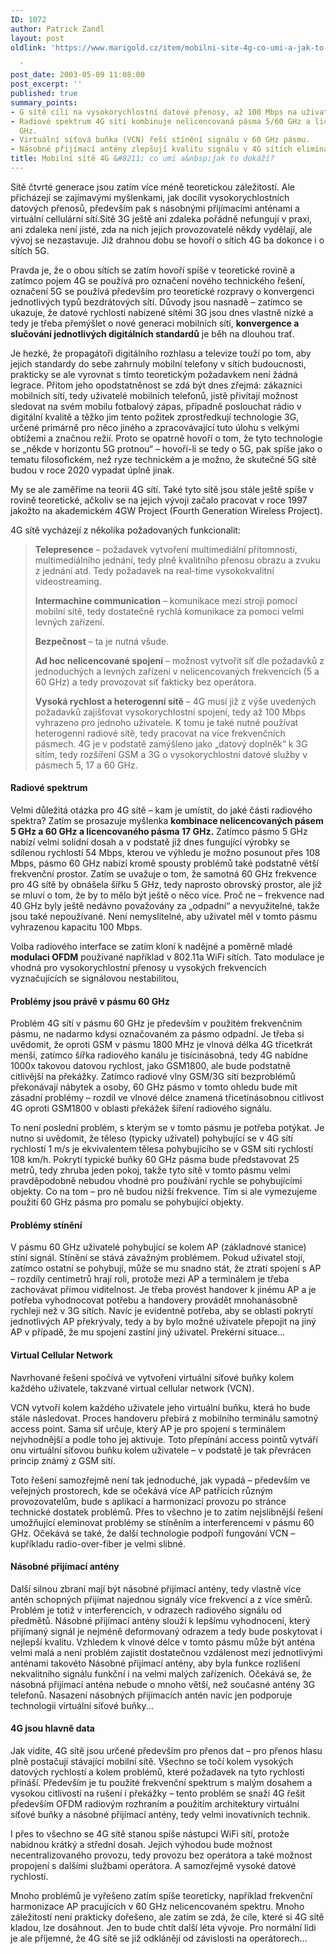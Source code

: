```yaml
---
ID: 1072
author: Patrick Zandl
layout: post
oldlink: 'https://www.marigold.cz/item/mobilni-site-4g-co-umi-a-jak-to-dokazi-1072

  '
post_date: 2003-05-09 11:08:00
post_excerpt: ''
published: true
summary_points:
- G sítě cílí na vysokorychlostní datové přenosy, až 100 Mbps na uživatele.
- Radiové spektrum 4G sítí kombinuje nelicencovaná pásma 5/60 GHz a licencované 17
  GHz.
- Virtuální síťová buňka (VCN) řeší stínění signálu v 60 GHz pásmu.
- Násobné přijímací antény zlepšují kvalitu signálu v 4G sítích eliminací odrazů.
title: Mobilní sítě 4G &#8211; co umí a&nbsp;jak to dokáží?
---
```


Sítě čtvrté generace jsou zatím více méně teoretickou záležitostí. Ale přicházejí se zajímavými myšlenkami, jak docílit vysokorychlostních datových přenosů, především pak s násobnými přijímacími anténami a virtuální cellulární sítí.<!--more-->Sítě 3G ještě ani zdaleka pořádně nefungují v praxi, ani zdaleka není jisté, zda na nich jejich provozovatelé někdy vydělají, ale vývoj se nezastavuje. Již drahnou dobu se hovoří o sítích 4G ba dokonce i o sítích 5G. 
<p>
Pravda je, že o obou sítích se zatím hovoří spíše v teoretické rovině a zatímco pojem 4G se používá pro označení nového technického řešení, označení 5G se používá především pro teoretické rozpravy o konvergenci jednotlivých typů bezdrátových sítí. Důvody jsou nasnadě &#8211; zatímco se ukazuje, že datové rychlosti nabízené sítěmi 3G jsou dnes vlastně nízké a tedy je třeba přemýšlet o nové generaci mobilních sítí, <STRONG>konvergence a slučování jednotlivých digitálních standardů</STRONG> je běh na dlouhou trať. 
<p>
Je hezké, že propagátoři digitálního rozhlasu a televize touží po tom, aby jejich standardy do sebe zahrnuly mobilní telefony v sítích budoucnosti, prakticky se ale vyrovnat s tímto teoretickým požadavkem není žádná legrace. Přitom jeho opodstatněnost se zdá být dnes zřejmá: zákazníci mobilních sítí, tedy uživatelé mobilních telefonů, jistě přivítají možnost sledovat na svém mobilu fotbalový zápas, případně poslouchat rádio v digitální kvalitě a těžko jim tento požitek zprostředkují technologie 3G, určené primárně pro něco jiného a zpracovávající tuto úlohu s velkými obtížemi a značnou režií. Proto se opatrně hovoří o tom, že tyto technologie se &#8222;někde v horizontu 5G protnou&#8220; &#8211; hovoří-li se tedy o 5G, pak spíše jako o tematu filosofickém, než ryze technickém a je možno, že skutečné 5G sítě budou v roce 2020 vypadat úplně jinak. 
<p>
My se ale zaměříme na teorii 4G sítí. Také tyto sítě jsou stále ještě spíše v rovině teoretické, ačkoliv se na jejich vývoji začalo pracovat v roce 1997 jakožto na akademickém 4GW Project (Fourth Generation Wireless Project). 
<p>
4G sítě vycházejí z několika požadovaných funkcionalit: 
<BLOCKQUOTE dir=ltr style="MARGIN-RIGHT: 0px">
<p>
<STRONG>Telepresence</STRONG> &#8211; požadavek vytvoření multimediální přítomnosti, multimediálního jednání, tedy plně kvalitního přenosu obrazu a zvuku z jednání atd. Tedy požadavek na real-time vysokokvalitní videostreaming. 
<p>
<STRONG>Intermachine communication</STRONG> &#8211; komunikace mezi stroji pomocí mobilní sítě, tedy dostatečně rychlá komunikace za pomoci velmi levných zařízení. 
<p>
<STRONG>Bezpečnost</STRONG> &#8211; ta je nutná všude. 
<p>
<STRONG>Ad hoc nelicencované spojení</STRONG> &#8211; možnost vytvořit síť dle požadavků z jednoduchých a levných zařízení v nelicencovaných frekvencích (5 a 60 GHz) a tedy provozovat síť fakticky bez operátora. 
<p>
<STRONG>Vysoká rychlost a heterogenní sítě</STRONG> &#8211; 4G musí již z výše uvedených požadavků zajišťovat vysokorychlostní spojení, tedy až 100 Mbps vyhrazeno pro jednoho uživatele. K tomu je také nutné používat heterogenní radiové sítě, tedy pracovat na více frekvenčních pásmech. 4G je v podstatě zamýšleno jako &#8222;datový doplněk&#8220; k 3G sítím, tedy rozšíření GSM a 3G o vysokorychlostní datové služby v pásmech 5, 17 a 60 GHz. </p>
</BLOCKQUOTE><STRONG>
<H4><STRONG>Radiové spektrum</STRONG></H4></STRONG>
<p>
Velmi důležitá otázka pro 4G sítě &#8211; kam je umístit, do jaké části radiového spektra? Zatím se prosazuje myšlenka <STRONG>kombinace nelicencovaných pásem 5 GHz a 60 GHz a licencovaného pásma 17 GHz.</STRONG> Zatímco pásmo 5 GHz nabízí velmi solidní dosah a v podstatě již dnes fungující výrobky se sdílenou rychlostí 54 Mbps, kterou ve výhledu je možno posunout přes 108 Mbps, pásmo 60 GHz nabízí kromě spousty problémů také podstatně větší frekvenční prostor. Zatím se uvažuje o tom, že samotná 60 GHz frekvence pro 4G sítě by obnášela šířku 5 GHz, tedy naprosto obrovský prostor, ale již se mluví o tom, že by to mělo být ještě o něco více. Proč ne &#8211; frekvence nad 40 GHz byly ještě nedávno považovány za &#8222;odpadní&#8220; a nevyužitelné, takže jsou také nepoužívané. Není nemyslitelné, aby uživatel měl v tomto pásmu vyhrazenou kapacitu 100 Mbps. 
<p>
Volba radiového interface se zatím kloní k nadějné a poměrně mladé <STRONG>modulaci OFDM</STRONG> používané například v 802.11a WiFi sítích. Tato modulace je vhodná pro vysokorychlostní přenosy u vysokých frekvencích vyznačujících se signálovou nestabilitou, 
<H4>Problémy jsou právě v pásmu 60 GHz </H4>
<p>
Problém 4G sítí v pásmu 60 GHz je především v použitém frekvenčním pásmu, ne nadarmo kdysi označovaném za pásmo odpadní. Je třeba si uvědomit, že oproti GSM v pásmu 1800 MHz je vlnová délka 4G třicetkrát menší, zatímco šířka radiového kanálu je tisícinásobná, tedy 4G nabídne 1000x takovou datovou rychlost, jako GSM1800, ale bude podstatně citlivější na překážky. Zatímco radiové vlny GSM/3G sítí bezproblémů překonávají nábytek a osoby, 60 GHz pásmo v tomto ohledu bude mít zásadní problémy &#8211; rozdíl ve vlnové délce znamená třicetínásobnou citlivost 4G oproti GSM1800 v oblasti překážek šíření radiového signálu. 
<p>
To není poslední problém, s kterým se v tomto pásmu je potřeba potýkat. Je nutno si uvědomit, že těleso (typicky uživatel) pohybující se v 4G sítí rychlostí 1 m/s je ekvivalentem tělesa pohybujícího se v GSM síti rychlostí 108 km/h. Pokrytí typické buňky 60 GHz pásma bude představovat 25 metrů, tedy zhruba jeden pokoj, takže tyto sítě v tomto pásmu velmi pravděpodobně nebudou vhodné pro používání rychle se pohybujícími objekty. Co na tom &#8211; pro ně budou nižší frekvence. Tím si ale vymezujeme použití 60 GHz pásma pro pomalu se pohybující objekty. 
<H4>
<p>
Problémy stínění</p>
</H4>
<p>
V pásmu 60 GHz uživatelé pohybující se kolem AP (základnové stanice) stíní signál. Stínění se stává závažným problémem. Pokud uživatel stojí, zatímco ostatní se pohybují, může se mu snadno stát, že ztratí spojení s AP &#8211; rozdíly centimetrů hrají roli, protože mezi AP a terminálem je třeba zachovávat přímou viditelnost. Je třeba provést handover k jinému AP a je potřeba vyhodnocovat potřebu a handovery provádět mnohanásobně rychleji než v 3G sítích. Navíc je evidentně potřeba, aby se oblasti pokrytí jednotlivých AP překrývaly, tedy a by bylo možné uživatele přepojit na jiný AP v případě, že mu spojení zastíní jiný uživatel. Prekérní situace...
<H4>Virtual Cellular Network</H4>
<p>
Navrhované řešení spočívá ve vytvoření virtuální síťové buňky kolem každého uživatele, takzvané virtual cellular network (VCN). 
<p>
VCN vytvoří kolem každého uživatele jeho virtuální buňku, která ho bude stále následovat. Proces handoveru přebírá z mobilního terminálu samotný access point. Sama síť určuje, který AP je pro spojení s terminálem nejvhodnější a podle toho jej aktivuje. Toto přepínání access pointů vytváří onu virtuální síťovou buňku kolem uživatele &#8211; v podstatě je tak převrácen princip známý z GSM sítí. 
<p>
Toto řešení samozřejmě není tak jednoduché, jak vypadá &#8211; především ve veřejných prostorech, kde se očekává více AP patřících různým provozovatelům, bude s aplikací a harmonizací provozu po stránce technické dostatek problémů. Přes to všechno je to zatím nejslibnější řešení umožňující eleminovat problémy se stíněním a interferencemi v pásmu 60 GHz. Očekává se také, že další technologie podpoří fungování VCN &#8211; kupříkladu radio-over-fiber je velmi slibné. 
<H4>Násobné přijímací antény </H4>
<p>
Další silnou zbraní mají být násobné přijímací antény, tedy vlastně více antén schopných přijímat najednou signály více frekvencí a z více směrů. Problém je totiž v interferencích, v odrazech radiového signálu od předmětů. Násobné přijímací antény slouží k lepšímu vyhodnocení, který přijímaný signál je nejméně deformovaný odrazem a tedy bude poskytovat i nejlepší kvalitu. Vzhledem k vlnové délce v tomto pásmu může být anténa velmi malá a není problém zajistit dostatečnou vzdálenost mezi jednotlivými anténami takovéto Násobné přijímací antény, aby byla funkce rozlišení nekvalitního signálu funkční i na velmi malých zařízeních. Očekává se, že násobná přijímací anténa nebude o mnoho větší, než současné antény 3G telefonů. Nasazení násobných přijímacích antén navíc jen podporuje technologii virtuální síťové buňky... 
<H4>4G jsou hlavně data </H4>
<p>
Jak vidíte, 4G sítě jsou určené především pro přenos dat &#8211; pro přenos hlasu plně postačují stávající mobilní sítě. Všechno se točí kolem vysokých datových rychlostí a kolem problémů, které požadavek na tyto rychlosti přináší. Především je tu použité frekvenční spektrum s malým dosahem a vysokou citlivostí na rušení i překážky &#8211; tento problém se snaží 4G řešit především OFDM radiovým rozhraním a použitím architektury virtuální síťové buňky a násobné přijímací antény, tedy velmi inovativních technik. 
<p>
I přes to všechno se 4G sítě stanou spíše nástupci WiFi sítí, protože nabídnou krátký a střední dosah. Jejich výhodou bude možnost necentralizovaného provozu, tedy provozu bez operátora a také možnost propojení s dalšími službami operátora. A samozřejmě vysoké datové rychlosti. 
<p>
Mnoho problémů je vyřešeno zatím spíše teoreticky, například frekvenční harmonizace AP pracujících v 60 GHz nelicencovaném spektru. Mnoho záležitostí není prakticky dořešeno, ale zatím se zdá, že cíle, které si 4G sítě kladou, lze dosáhnout. Jen to bude chtít další léta vývoje. Pro normální lidi je ale příjemné, že 4G sítě se již odklánějí od závislosti na operátorech... </p>